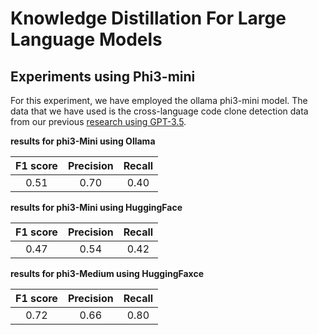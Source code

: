 
# Knowledge Distillation For Large Language Models

## Experiments using Phi3-mini 
For this experiment, we have employed the ollama phi3-mini model. The data that we have used is the cross-language code clone detection data from our previous  [research using GPT-3.5](https://github.com/mkhfring/llm-for-ccd/blob/main/llm_for_ccd/ruby_java_test_clone3.jsonl). 

**results for phi3-Mini using Ollama**
  
| F1 score | Precision | Recall |
|:----------:|:----------:|:----------:|
| 0.51 | 0.70 | 0.40 |


**results for phi3-Mini using HuggingFace**
  
| F1 score | Precision | Recall |
|:----------:|:----------:|:----------:|
| 0.47 | 0.54 | 0.42 |


**results for phi3-Medium using HuggingFaxce**
  
| F1 score | Precision | Recall |
|:----------:|:----------:|:----------:|
| 0.72 | 0.66 | 0.80 |
